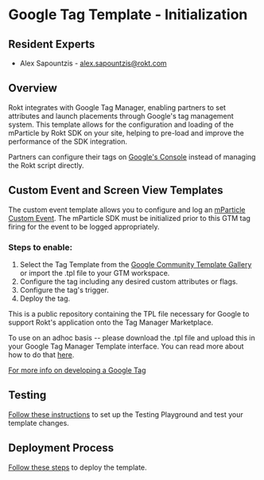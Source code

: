 # Google Tag Template - Initialization

## Resident Experts

- Alex Sapountzis - alex.sapountzis@rokt.com

## Overview

Rokt integrates with Google Tag Manager, enabling partners to set attributes and launch placements through Google's tag management system. This template allows for the configuration and loading of the mParticle by Rokt SDK on your site, helping to pre-load and improve the performance of the SDK integration.

Partners can configure their tags on [Google's Console](https://tagmanager.google.com/gallery/#/?page=1) instead of managing the Rokt script directly.

## Custom Event and Screen View Templates 
The custom event template allows you to configure and log an [mParticle Custom Event](https://docs.mparticle.com/developers/sdk/web/event-tracking/#custom-events). The mParticle SDK must be initialized prior to this GTM tag firing for the event to be logged appropriately. 

### Steps to enable: 
1. Select the Tag Template from the [Google Community Template Gallery](https://tagmanager.google.com/gallery/#/?page=1) or import the .tpl file to your GTM workspace. 
2. Configure the tag including any desired custom attributes or flags. 
3. Configure the tag's trigger. 
4. Deploy the tag.

This is a public repository containing the TPL file necessary for Google to support Rokt's application onto the Tag Manager Marketplace.

To use on an adhoc basis -- please download the .tpl file and upload this in your Google Tag Manager Template interface. You can read more about how to do that [here](https://developers.google.com/tag-platform/tag-manager/templates).

[For more info on developing a Google Tag](https://developers.google.com/tag-platform/tag-manager)

## Testing

[Follow these instructions](https://github.com/ROKT/gtm_wrapper/tree/master/docs/guides/how-to-test.md) to set up the Testing Playground and test your template changes.

## Deployment Process

[Follow these steps](https://developers.google.com/tag-platform/tag-manager/templates/gallery#update_your_template) to deploy the template.

